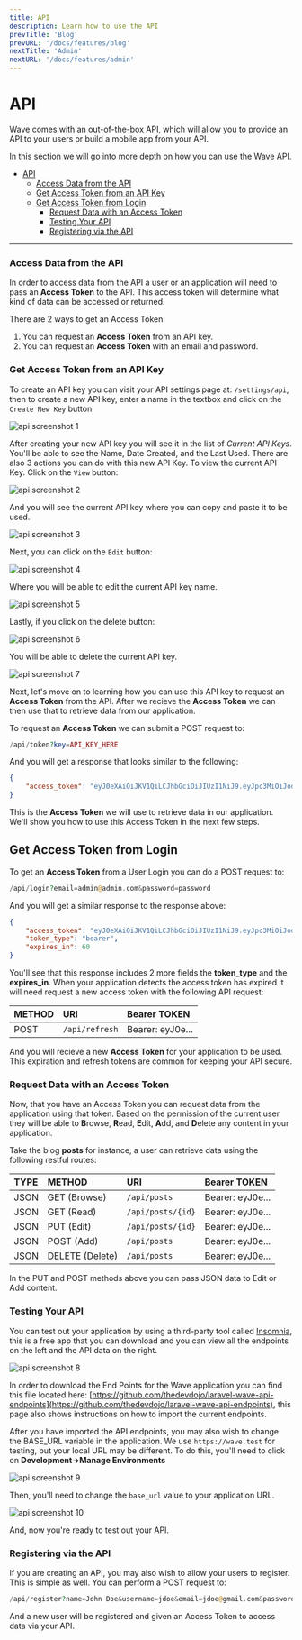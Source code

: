 ```yaml
---
title: API
description: Learn how to use the API
prevTitle: 'Blog'
prevURL: '/docs/features/blog'
nextTitle: 'Admin'
nextURL: '/docs/features/admin'
---
```


# API

Wave comes with an out-of-the-box API, which will allow you to provide an API to your users or build a mobile app from your API.

In this section we will go into more depth on how you can use the Wave API.

- [API](#api)
    - [Access Data from the API](#access-data-from-the-api)
    - [Get Access Token from an API Key](#get-access-token-from-an-api-key)
  - [Get Access Token from Login](#get-access-token-from-login)
    - [Request Data with an Access Token](#request-data-with-an-access-token)
    - [Testing Your API](#testing-your-api)
    - [Registering via the API](#registering-via-the-api)

---

<a name="access-data"></a>
### Access Data from the API

In order to access data from the API a user or an application will need to pass an **Access Token** to the API. This access token will determine what kind of data can be accessed or returned.

There are 2 ways to get an Access Token:

1. You can request an **Access Token** from an API key.
2. You can request an **Access Token** with an email and password.

<a name="access-token-from-api-key"></a>
### Get Access Token from an API Key

To create an API key you can visit your API settings page at: `/settings/api`, then to create a new API key, enter a name in the textbox and click on the `Create New Key` button.

![api screenshot 1](https://cdn.devdojo.com/images/april2021/api-1.png)

After creating your new API key you will see it in the list of *Current API Keys*. You'll be able to see the Name, Date Created, and the Last Used. There are also 3 actions you can do with this new API Key. To view the current API Key. Click on the `View` button:

![api screenshot 2](https://cdn.devdojo.com/images/april2021/api-2.png)

And you will see the current API key where you can copy and paste it to be used.

![api screenshot 3](https://cdn.devdojo.com/images/april2021/api-3.png)

Next, you can click on the `Edit` button:

![api screenshot 4](https://cdn.devdojo.com/images/april2021/api-4.png)

Where you will be able to edit the current API key name.

![api screenshot 5](https://cdn.devdojo.com/images/april2021/api-5.png)

Lastly, if you click on the delete button:

![api screenshot 6](https://cdn.devdojo.com/images/april2021/api-6.png)

You will be able to delete the current API key.

![api screenshot 7](https://cdn.devdojo.com/images/april2021/api-7.png)

Next, let's move on to learning how you can use this API key to request an **Access Token** from the API. After we recieve the **Access Token** we can then use that to retrieve data from our application.

To request an **Access Token** we can submit a POST request to:

```php
/api/token?key=API_KEY_HERE
```

And you will get a response that looks similar to the following:

```json
{
    "access_token": "eyJ0eXAiOiJKV1QiLCJhbGciOiJIUzI1NiJ9.eyJpc3MiOiJodHRwOlwvXC93YXZlLnRlc3RcL2FwaVwvdG9rZW4iLCJpYXQiOjE1Mzk4MDg4OTUsImV4cCI6MTUzOTgxMjQ5NSwibmJmIjoxNTM5ODA4ODk1LCJqdGkiOiJRdTViYnhwdlBkNE9tT3ZZIiwic3ViIjoyLCJwcnYiOiI4N2UwYWYxZWY5ZmQxNTgxMmZkZWM5NzE1M2ExNGUwYjA0NzU0NmFhIn0.AJNTXTlnI74ZyPw2rqvEaI7P5YPaLnZNWcCBBmRX0W0"
}
```

This is the **Access Token** we will use to retrieve data in our application. We'll show you how to use this Access Token in the next few steps.

<a name="acess-token-from-login"></a>
## Get Access Token from Login

To get an **Access Token** from a User Login you can do a POST request to:

```php
/api/login?email=admin@admin.com&password=password
```

And you will get a similar response to the response above:

```json
{
    "access_token": "eyJ0eXAiOiJKV1QiLCJhbGciOiJIUzI1NiJ9.eyJpc3MiOiJodHRwOlwvXC93YXZlLnRlc3RcL2FwaVwvbG9naW4iLCJpYXQiOjE1Mzk4MTE0NjUsImV4cCI6MTUzOTgxNTA2NSwibmJmIjoxNTM5ODExNDY1LCJqdGkiOiJKRWljOGdTWFp4S0VjaWh1Iiwic3ViIjoxLCJwcnYiOiI4N2UwYWYxZWY5ZmQxNTgxMmZkZWM5NzE1M2ExNGUwYjA0NzU0NmFhIn0._1oFRK-zeUKMpvCcg8kmM86avzzmI--yQnI4KRwYk1k",
    "token_type": "bearer",
    "expires_in": 60
}
```

You'll see that this response includes 2 more fields the **token_type** and the **expires_in**. When your application detects the access token has expired it will need request a new access token with the following API request:

| METHOD | URI | Bearer TOKEN |
|:-|:-|:-|
| POST | `/api/refresh` | Bearer: eyJ0e... |

And you will recieve a new **Access Token** for your application to be used. This expiration and refresh tokens are common for keeping your API secure.

<a name="request-data-from-token"></a>
### Request Data with an Access Token

Now, that you have an Access Token you can request data from the application using that token. Based on the permission of the current user they will be able to **B**rowse, **R**ead, **E**dit, **A**dd, and **D**elete any content in your application.

Take the blog **posts** for instance, a user can retrieve data using the following restful routes:

| TYPE | METHOD | URI | Bearer TOKEN |
|:-|:-|:-|:-|
| JSON | GET (Browse) |  `/api/posts` | Bearer: eyJ0e... |
| JSON | GET (Read) |  `/api/posts/{id}` | Bearer: eyJ0e... |
| JSON | PUT (Edit) |  `/api/posts/{id}` | Bearer: eyJ0e... |
| JSON | POST (Add) |  `/api/posts` | Bearer: eyJ0e... |
| JSON | DELETE (Delete) |  `/api/posts` | Bearer: eyJ0e... |

In the PUT and POST methods above you can pass JSON data to Edit or Add content.

<a name="testing-api"></a>
### Testing Your API

You can test out your application by using a third-party tool called <a href="https://insomnia.rest/" target="_blank">Insomnia</a>, this is a free app that you can download and you can view all the endpoints on the left and the API data on the right.

![api screenshot 8](https://cdn.devdojo.com/images/april2021/api-8.png)

In order to download the End Points for the Wave application you can find this file located here: [https://github.com/thedevdojo/laravel-wave-api-endpoints](https://github.com/thedevdojo/laravel-wave-api-endpoints), this page also shows instructions on how to import the current endpoints.

After you have imported the API endpoints, you may also wish to change the BASE_URL variable in the application. We use `https://wave.test` for testing, but your local URL may be different. To do this, you'll need to click on **Development->Manage Environments**

![api screenshot 9](https://cdn.devdojo.com/images/april2021/api-9.png)

Then, you'll need to change the `base_url` value to your application URL.

![api screenshot 10](https://cdn.devdojo.com/images/april2021/api-10.png)

And, now you're ready to test out your API.

<a name="registering-via-api"></a>
### Registering via the API

If you are creating an API, you may also wish to allow your users to register. This is simple as well. You can perform a POST request to:

```php
/api/register?name=John Doe&username=jdoe&email=jdoe@gmail.com&password=pass
```

And a new user will be registered and given an Access Token to access data via your API.